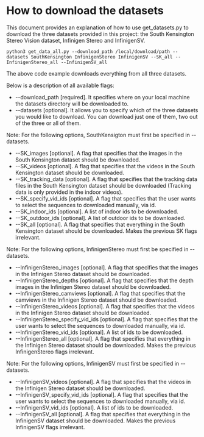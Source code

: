 # How to download the datasets

This document provides an explanation of how to use get_datasets.py to download the three datasets provided in this project: the South Kensington Stereo Vision dataset, Infinigen Stereo and InfinigenSV.

```
python3 get_data_all.py --download_path /local/download/path --datasets SouthKensington InfinigenStereo InfinigenSV --SK_all --InfinigenStereo_all --InfinigenSV_all
```

The above code example downloads everything from all three datasets.

Below is a description of all available flags:

* --download_path [required]. It specifies where on your local machine the datasets directory will be downloaded to.
* --datasets [optional]. It allows you to specify which of the three datasets you would like to download. You can download just one of them, two out of the three or all of them.

Note: For the following options, SouthKensigton must first be specified in --datasets.
* --SK_images [optional]. A flag that specifies that the images in the South Kensington dataset should be downloaded.
* --SK_videos [optional]. A flag that specifies that the videos in the South Kensington dataset should be downloaded.
* --SK_tracking_data [optional]. A flag that specifies that the tracking data files in the South Kensington dataset should be downloaded (Tracking data is only provided in the indoor videos).
* --SK_specify_vid_ids [optional]. A flag that specifies that the user wants to select the sequences to downloaded manually, via id.
* --SK_indoor_ids [optional]. A list of indoor ids to be downloaded.
* --SK_outdoor_ids [optional]. A list of outdoor ids to be downloaded.
* --SK_all [optional]. A flag that specifies that everything in the South Kensington dataset should be downloaded. Makes the previous SK flags irrelevant.

Note: For the following options, InfinigenStereo must first be specified in --datasets.
* --InfinigenStereo_images [optional]. A flag that specifies that the images in the Infinigen Stereo dataset should be downloaded.
* --InfinigenStereo_depths [optional]. A flag that specifies that the depth images in the Infinigen Stereo dataset should be downloaded.
* --InfinigenStereo_camviews [optional]. A flag that specifies that the camviews in the Infinigen Stereo dataset should be downloaded.
* --InfinigenStereo_videos [optional]. A flag that specifies that the videos in the Infinigen Stereo dataset should be downloaded.
* --InfinigenStereo_specify_vid_ids [optional]. A flag that specifies that the user wants to select the sequences to downloaded manually, via id.
* --InfinigenStereo_vid_ids [optional]. A list of ids to be downloaded.
* --InfinigenStereo_all [optional]. A flag that specifies that everything in the Infinigen Stereo dataset should be downloaded. Makes the previous InfinigenStereo flags irrelevant.

Note: For the following options, InfinigenSV must first be specified in --datasets.
* --InfinigenSV_videos [optional]. A flag that specifies that the videos in the Infinigen Stereo dataset should be downloaded.
* --InfinigenSV_specify_vid_ids [optional]. A flag that specifies that the user wants to select the sequences to downloaded manually, via id.
* --InfinigenSV_vid_ids [optional]. A list of ids to be downloaded.
* --InfinigenSV_all [optional]. A flag that specifies that everything in the InfinigenSV dataset should be downloaded. Makes the previous InfinigenSV flags irrelevant.
